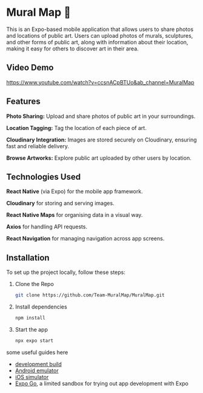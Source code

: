 # Mural Map 📍

This is an Expo-based mobile application that allows users to share photos and locations of public art. Users can upload photos of murals, sculptures, and other forms of public art, along with information about their location, making it easy for others to discover art in their area.

## Video Demo
https://www.youtube.com/watch?v=ccsnACpBTUo&ab_channel=MuralMap

## Features

**Photo Sharing:** Upload and share photos of public art in your surroundings.

**Location Tagging:** Tag the location of each piece of art.

**Cloudinary Integration:** Images are stored securely on Cloudinary, ensuring fast and reliable delivery.

**Browse Artworks:** Explore public art uploaded by other users by location.

## Technologies Used

**React Native** (via Expo) for the mobile app framework.

**Cloudinary** for storing and serving images.

**React Native Maps** for organising data in a visual way.

**Axios** for handling API requests.

**React Navigation** for managing navigation across app screens.

## Installation

To set up the project locally, follow these steps:

1. Clone the Repo
   ```bash
   git clone https://github.com/Team-MuralMap/MuralMap.git
   ```


2. Install dependencies

   ```bash
   npm install
   ```

3. Start the app

   ```bash
   npx expo start
   ```

some useful guides here

- [development build](https://docs.expo.dev/develop/development-builds/introduction/)
- [Android emulator](https://docs.expo.dev/workflow/android-studio-emulator/)
- [iOS simulator](https://docs.expo.dev/workflow/ios-simulator/)
- [Expo Go](https://expo.dev/go), a limited sandbox for trying out app development with Expo

